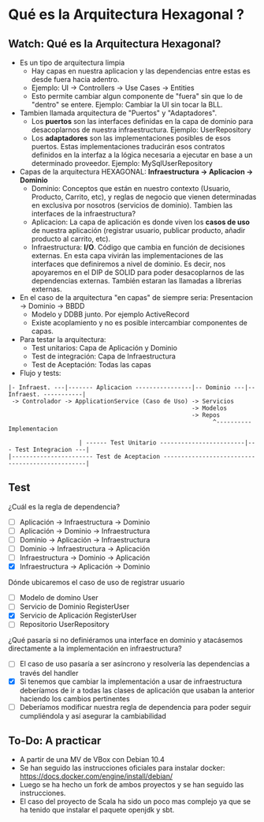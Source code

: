 # Qué es la Arquitectura Hexagonal ?

## Watch: Qué es la Arquitectura Hexagonal?

* Es un tipo de arquitectura limpia
  * Hay capas en nuestra aplicacion y las dependencias entre estas es desde fuera hacia adentro.
  * Ejemplo: UI -> Controllers -> Use Cases -> Entities
  * Esto permite cambiar algun componente de "fuera" sin que lo de "dentro" se entere. Ejemplo: Cambiar la UI sin tocar la BLL.
* Tambien llamada arquitectura de "Puertos" y "Adaptadores".  
  * Los **puertos** son las interfaces definidas en la capa de dominio para desacoplarnos de nuestra infraestructura. Ejemplo: UserRepository
  * Los **adaptadores** son las implementaciones posibles de esos puertos. Estas implementaciones traducirán esos contratos definidos en la interfaz a la lógica necesaria a ejecutar en base a un determinado proveedor. Ejemplo: MySqlUserRepository
* Capas de la arquitectura HEXAGONAL: **Infraestructura -> Aplicacion -> Dominio**
  * Dominio: Conceptos que están en nuestro contexto (Usuario, Producto, Carrito, etc), y reglas de negocio que vienen determinadas en exclusiva por nosotros (servicios de dominio). Tambien las interfaces de la infraestructura?
  * Aplicacion: La capa de aplicación es donde viven los **casos de uso** de nuestra aplicación (registrar usuario, publicar producto, añadir producto al carrito, etc). 
  * Infraestructura: **I/O**. Código que cambia en función de decisiones externas. En esta capa vivirán las implementaciones de las interfaces que definiremos a nivel de dominio. Es decir, nos apoyaremos en el DIP de SOLID para poder desacoplarnos de las dependencias externas. También estaran las llamadas a librerias externas.
* En el caso de la arquitectura "en capas" de siempre seria: Presentacion -> Dominio -> BBDD
  * Modelo y DDBB junto. Por ejemplo ActiveRecord
  * Existe acoplamiento y no es posible intercambiar componentes de capas.
* Para testar la arquitectura:
  * Test unitarios: Capa de Aplicación y Dominio
  * Test de integración: Capa de Infraestructura
  * Test de Aceptación: Todas las capas
* Flujo y tests:
```
|- Infraest. ---|------- Aplicacion ----------------|-- Dominio ---|-- Infraest. -----------|
 -> Controlador -> ApplicationService (Caso de Uso) -> Servicios
                                                    -> Modelos
                                                    -> Repos  
                                                          ^---------- Implementacion
                                                           
                    | ------ Test Unitario ------------------------|--- Test Integracion ---|
|----------------------- Test de Aceptacion ------------------------------------------------|
```
 
## Test
¿Cuál es la regla de dependencia?
- [ ] Aplicación -> Infraestructura -> Dominio
- [ ] Aplicación -> Dominio -> Infraestructura
- [ ] Dominio -> Aplicación -> Infraestructura
- [ ] Dominio -> Infraestructura -> Aplicación
- [ ] Infraestructura -> Dominio -> Aplicación
- [x] Infraestructura -> Aplicación -> Dominio

Dónde ubicaremos el caso de uso de registrar usuario
- [ ] Modelo de domino User
- [ ] Servicio de Dominio RegisterUser
- [x] Servicio de Aplicación RegisterUser
- [ ] Repositorio UserRepository

¿Qué pasaría si no definiéramos una interface en dominio y atacásemos directamente a la implementación en infraestructura?
- [ ] El caso de uso pasaría a ser asíncrono y resolvería las dependencias a través del handler
- [x] Si tenemos que cambiar la implementación a usar de infraestructura deberíamos de ir a todas las clases de aplicación que usaban la anterior haciendo los cambios pertinentes
- [ ] Deberíamos modificar nuestra regla de dependencia para poder seguir cumpliéndola y así asegurar la cambiabilidad

## To-Do: A practicar

* A partir de una MV de VBox con Debian 10.4
* Se han seguido las instrucciones oficiales para instalar docker: https://docs.docker.com/engine/install/debian/
* Luego se ha hecho un fork de ambos proyectos y se han seguido las instrucciones.
* El caso del proyecto de Scala ha sido un poco mas complejo ya que se ha tenido que instalar el paquete openjdk y sbt.
